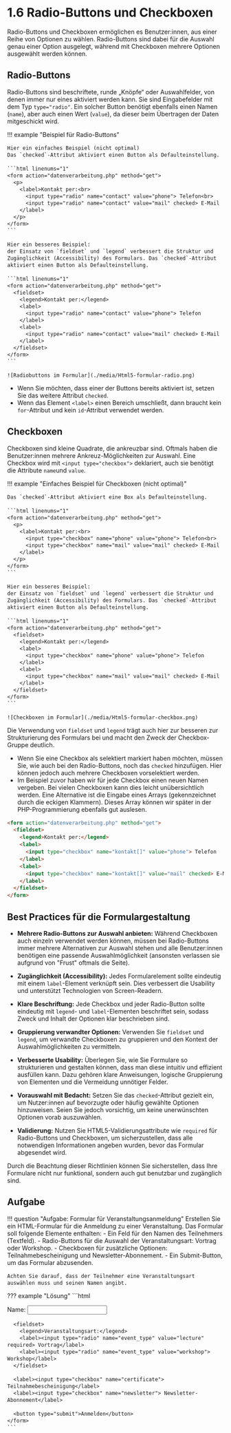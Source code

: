 # 1.6 Radio-Buttons und Checkboxen

Radio-Buttons und Checkboxen ermöglichen es Benutzer:innen, aus einer Reihe von Optionen zu wählen. Radio-Buttons sind dabei für die Auswahl genau einer Option ausgelegt, während mit Checkboxen mehrere Optionen ausgewählt werden können.

## Radio-Buttons

Radio-Buttons sind beschriftete, runde „Knöpfe“ oder Auswahlfelder, von denen immer nur eines aktiviert werden kann. Sie sind Eingabefelder mit dem Typ `type="radio"`. Ein solcher Button benötigt ebenfalls einen Namen (`name`), aber auch einen Wert (`value`), da dieser beim Übertragen der Daten mitgeschickt wird.


!!! example "Beispiel für Radio-Buttons"

    Hier ein einfaches Beispiel (nicht optimal)
    Das `checked`-Attribut aktiviert einen Button als Defaulteinstellung.

    ```html linenums="1"
    <form action="datenverarbeitung.php" method="get">
      <p>
        <label>Kontakt per:<br>
          <input type="radio" name="contact" value="phone"> Telefon<br>
          <input type="radio" name="contact" value="mail" checked> E-Mail
        </label>
      </p>
    </form>
    ```

    Hier ein besseres Beispiel:
    der Einsatz von `fieldset` und `legend` verbessert die Struktur und Zugänglichkeit (Accessibility) des Formulars. Das `checked`-Attribut aktiviert einen Button als Defaulteinstellung.

    ```html linenums="1"
    <form action="datenverarbeitung.php" method="get">
      <fieldset>
        <legend>Kontakt per:</legend>
        <label>
          <input type="radio" name="contact" value="phone"> Telefon
        </label>
        <label>
          <input type="radio" name="contact" value="mail" checked> E-Mail
        </label>
      </fieldset>
    </form>
    ```

    ![Radiobuttons im Formular](./media/Html5-formular-radio.png)

- Wenn Sie möchten, dass einer der Buttons bereits aktiviert ist, setzen Sie das weitere Attribut `checked`.
- Wenn das Element `<label>` einen Bereich umschließt, dann braucht kein `for`-Attribut und kein  `id`-Attribut verwendet werden.


## Checkboxen

Checkboxen sind kleine Quadrate, die ankreuzbar sind. Oftmals haben die Benutzer:innen  mehrere Ankreuz-Möglichkeiten zur Auswahl. Eine Checkbox wird mit `<input type="checkbox">` deklariert, auch sie benötigt die Attribute `name`und `value`.   


!!! example "Einfaches Beispiel für Checkboxen (nicht optimal)"

    Das `checked`-Attribut aktiviert eine Box als Defaulteinstellung.

    ```html linenums="1"
    <form action="datenverarbeitung.php" method="get">
      <p>
        <label>Kontakt per:<br>
          <input type="checkbox" name="phone" value="phone"> Telefon<br>
          <input type="checkbox" name="mail" value="mail" checked> E-Mail
        </label>
      </p>
    </form>
    ```

    Hier ein besseres Beispiel: 
    der Einsatz von `fieldset` und `legend` verbessert die Struktur und Zugänglichkeit (Accessibility) des Formulars. Das `checked`-Attribut aktiviert einen Button als Defaulteinstellung.

    ```html linenums="1"
    <form action="datenverarbeitung.php" method="get">
      <fieldset>
        <legend>Kontakt per:</legend>
        <label>
          <input type="checkbox" name="phone" value="phone"> Telefon
        </label>
        <label>
          <input type="checkbox" name="mail" value="mail" checked> E-Mail
        </label>
      </fieldset>
    </form>
    ```

    ![Checkboxen im Formular](./media/Html5-formular-checkbox.png)


Die Verwendung von `fieldset` und `legend` trägt auch hier zur besseren zur Strukturierung des Formulars bei und macht den Zweck der Checkbox-Gruppe deutlich. 


- Wenn Sie eine Checkbox als selektiert markiert haben möchten, müssen Sie, wie auch bei den Radio-Buttons, noch das `checked` hinzufügen. Hier können jedoch auch mehrere Checkboxen vorselektiert werden.
- Im Beispiel zuvor haben wir für jede Checkbox einen neuen Namen vergeben. Bei vielen Checkboxen kann dies leicht unübersichtlich werden. Eine Alternative ist die Eingabe eines Arrays (gekennzeichnet durch die eckigen Klammern). Dieses Array können wir später in der PHP-Programmierung ebenfalls gut auslesen.

```html linenums="1"
<form action="datenverarbeitung.php" method="get">
  <fieldset>
    <legend>Kontakt per:</legend>
    <label>
      <input type="checkbox" name="kontakt[]" value="phone"> Telefon
    </label>
    <label>
      <input type="checkbox" name="kontakt[]" value="mail" checked> E-Mail
    </label>
  </fieldset>
</form>      
```

## Best Practices für die Formulargestaltung

- **Mehrere Radio-Buttons zur Auswahl anbieten:** Während Checkboxen auch einzeln verwendet werden können, müssen bei Radio-Buttons immer mehrere Alternativen zur Auswahl stehen und alle Benutzer:innen benötigen eine passende Auswahlmöglichkeit (ansonsten verlassen sie aufgrund von "Frust" oftmals die Seite). 

- **Zugänglichkeit (Accessibility):** Jedes Formularelement sollte eindeutig mit einem `label`-Element verknüpft sein. Dies verbessert die Usability und unterstützt Technologien von Screen-Readern.

- **Klare Beschriftung:** Jede Checkbox und jeder Radio-Button sollte eindeutig mit `legend`- und `label`-Elementen beschriftet sein, sodass Zweck und Inhalt der Optionen klar beschrieben sind.

- **Gruppierung verwandter Optionen:** Verwenden Sie `fieldset` und `legend`, um verwandte Checkboxen zu gruppieren und den Kontext der Auswahlmöglichkeiten zu vermitteln.

- **Verbesserte Usability:** Überlegen Sie, wie Sie Formulare so strukturieren und gestalten können, dass man diese intuitiv und effizient ausfüllen kann. Dazu gehören klare Anweisungen, logische Gruppierung von Elementen und die Vermeidung unnötiger Felder.

- **Vorauswahl mit Bedacht:** Setzen Sie das `checked`-Attribut gezielt ein, um Nutzer:innen auf bevorzugte oder häufig gewählte Optionen hinzuweisen. Seien Sie jedoch vorsichtig, um keine unerwünschten Optionen vorab auszuwählen.

- **Validierung:** Nutzen Sie HTML5-Validierungsattribute wie `required` für Radio-Buttons und Checkboxen, um sicherzustellen, dass alle notwendigen Informationen angeben wurden, bevor das Formular abgesendet wird.

Durch die Beachtung dieser Richtlinien können Sie sicherstellen, dass Ihre Formulare nicht nur funktional, sondern auch gut benutzbar und zugänglich sind.

## Aufgabe 

!!! question "Aufgabe: Formular für Veranstaltungsanmeldung"
    Erstellen Sie ein HTML-Formular für die Anmeldung zu einer Veranstaltung. Das Formular soll folgende Elemente enthalten:
    - Ein Feld für den Namen des Teilnehmers (Textfeld).
    - Radio-Buttons für die Auswahl der Veranstaltungsart: Vortrag oder Workshop.
    - Checkboxen für zusätzliche Optionen: Teilnahmebescheinigung und Newsletter-Abonnement.
    - Ein Submit-Button, um das Formular abzusenden.
    
    Achten Sie darauf, dass der Teilnehmer eine Veranstaltungsart auswählen muss und seinen Namen angibt.

??? example "Lösung"
    ```html
    <form action="submit_event.php" method="post">
      <label for="name">Name:</label>
      <input type="text" id="name" name="name" required>
      
      <fieldset>
        <legend>Veranstaltungsart:</legend>
        <label><input type="radio" name="event_type" value="lecture" required> Vortrag</label>
        <label><input type="radio" name="event_type" value="workshop"> Workshop</label>
      </fieldset>
      
      <label><input type="checkbox" name="certificate"> Teilnahmebescheinigung</label>
      <label><input type="checkbox" name="newsletter"> Newsletter-Abonnement</label>
      
      <button type="submit">Anmelden</button>
    </form>
    ```
